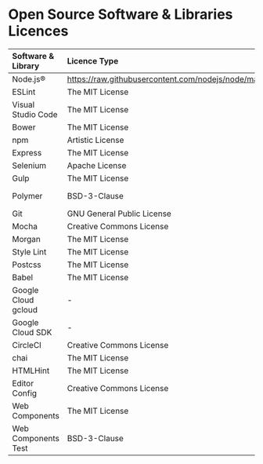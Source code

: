 Open Source Software & Libraries Licences
=========================================

| Software & Library | Licence Type | Licence Context | Website |
|:-|:-|:-|:-|
| Node.js® | https://raw.githubusercontent.com/nodejs/node/master/LICENSE | https://nodejs.org/en/ |
| ESLint | The MIT License | https://github.com/eslint/eslint/blob/master/LICENSE | http://eslint.org/ |
| Visual Studio Code | The MIT License | https://en.wikipedia.org/wiki/MIT_License | https://code.visualstudio.com/ |
| Bower | The MIT License | https://github.com/bower/bower/blob/master/LICENSE | http://bower.io/ |
| npm | Artistic License | https://github.com/npm/npm/blob/master/LICENSE | https://www.npmjs.com/ |
| Express | The MIT License | https://github.com/expressjs/express/blob/master/LICENSE | http://expressjs.com/ |
| Selenium | Apache License | http://www.apache.org/licenses/LICENSE-2.0 | http://www.seleniumhq.org/ |
| Gulp | The MIT License | https://github.com/gulpjs/gulp/blob/master/LICENSE | http://gulpjs.com/ |
| Polymer | BSD-3-Clause | https://github.com/Polymer/polymer/blob/master/LICENSE.txt | https://www.polymer-project.org/1.0/ |
| Git | GNU General Public License | https://opensource.org/licenses/GPL-2.0 | https://git-scm.com/ |
| Mocha | Creative Commons License | http://creativecommons.org/licenses/by/4.0/ | https://mochajs.org/ |
| Morgan | The MIT License | https://github.com/expressjs/morgan/blob/master/LICENSE | https://github.com/expressjs/morgan |
| Style Lint | The MIT License | https://raw.githubusercontent.com/stylelint/stylelint/master/LICENSE | http://stylelint.io/ |
| Postcss | The MIT License | https://opensource.org/licenses/MIT | http://postcss.org/ |
| Babel | The MIT License | https://github.com/babel/babel/blob/master/LICENSE | https://babeljs.io/ |
| Google Cloud gcloud | - | https://cloud.google.com/terms/ | https://cloud.google.com/ |
| Google Cloud SDK | - | https://cloud.google.com/terms/ | https://sdk.cloud.google.com |
| CircleCI | Creative Commons License | https://creativecommons.org/licenses/by-nc-sa/4.0/ | https://circleci.com/ |
| chai | The MIT License | https://opensource.org/licenses/MIT | http://chaijs.com/ |
| HTMLHint | The MIT License | https://github.com/yaniswang/HTMLHint/blob/master/LICENSE.md | http://htmlhint.com/ |
| Editor Config | Creative Commons License | http://creativecommons.org/licenses/by/3.0/ | http://editorconfig.org/ |
| Web Components | The MIT License | http://webcomponentsorg.mit-license.org/ | http://webcomponents.org/ |
| Web Components Test | BSD-3-Clause | https://github.com/Polymer/web-component-tester/blob/master/LICENSE | https://github.com/Polymer/web-component-tester |